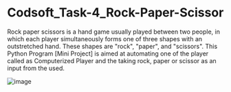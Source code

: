  # Codsoft_Task-4_Rock-Paper-Scissor
 Rock paper scissors is a hand game usually played between two people, in which each player simultaneously forms one of three shapes with an outstretched hand. These shapes are  "rock", "paper", and "scissors".
 This Python Program [Mini Project] is aimed at automating one of the player called as Computerized Player and the taking rock, paper or scissor as an input from the used.

![image](https://github.com/AritraDasIT/Codsoft_Task-4_Rock-Paper-Scissor/assets/97398407/719e3be9-759e-4228-a928-168c6f5959e3)
